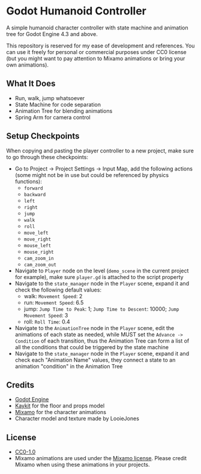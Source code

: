 # Godot Humanoid Controller

A simple humanoid character controller with state machine and animation tree for Godot Engine 4.3 and above.

This repository is reserved for my ease of development and references. You can use it freely for personal or commercial purposes under CC0 license (but you might want to pay attention to Mixamo animations or bring your own animations).

## What It Does

- Run, walk, jump whatsoever
- State Machine for code separation
- Animation Tree for blending animations
- Spring Arm for camera control

## Setup Checkpoints

When copying and pasting the player controller to a new project, make sure to go through these checkpoints:

- Go to Project -> Project Settings -> Input Map, add the following actions (some might not be in use but could be referenced by physics functions):
  - `forward`
  - `backward`
  - `left`
  - `right`
  - `jump`
  - `walk`
  - `roll`
  - `move_left`
  - `move_right`
  - `mouse_left`
  - `mouse_right`
  - `cam_zoom_in`
  - `cam_zoom_out`
- Navigate to `Player` node on the level (`demo_scene` in the current project for example), make sure `player.gd` is attached to the script property
- Navigate to the `state_manager` node in the `Player` scene, expand it and check the following default values:
  - walk: `Movement Speed`: 2
  - run: `Movement Speed`: 6.5
  - jump: `Jump Time to Peak`: 1; `Jump Time to Descent`: 10000; `Jump Movement Speed`: 3
  - roll: `Roll Time`: 0.4
- Navigate to the `AnimationTree` node in the `Player` scene, edit the animations of each state as needed, while MUST set the `Advance -> Condition` of each transition, thus the Animation Tree can form a list of all the conditions that could be triggered by the state machine
- Navigate to the `state_manager` node in the `Player` scene, expand it and check each "Animation Name" values, they connect a state to an animation "condition" in the Animation Tree

## Credits

- [Godot Engine](https://godotengine.org/)
- [Kaykit](https://kaylousberg.itch.io/kaykit-dungeon-remastered) for the floor and props model
- [Mixamo](https://www.mixamo.com) for the character animations
- Character model and texture made by LooieJones

## License

- [CC0-1.0](LICENSE)
- Mixamo animations are used under the [Mixamo license](https://community.adobe.com/t5/mixamo-discussions/mixamo-faq-licensing-royalties-ownership-eula-and-tos/td-p/13234775). Please credit Mixamo when using these animations in your projects.
